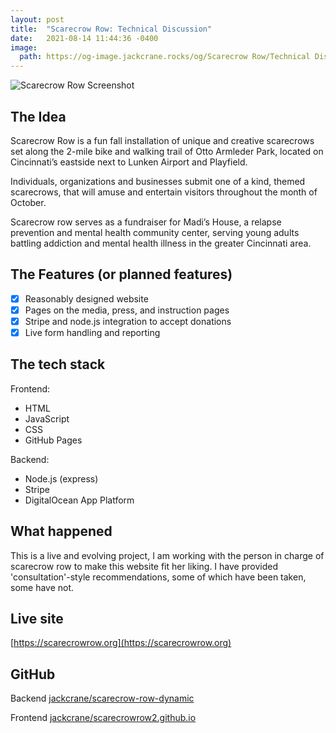 ```yaml
---
layout: post
title:  "Scarecrow Row: Technical Discussion"
date:   2021-08-14 11:44:36 -0400
image:
  path: https://og-image.jackcrane.rocks/og/Scarecrow Row/Technical Discussion/blog.jackcrane.rocks/https/menlo/cheerfulorange/{{h}}ffffff/data.png
---
```


![Scarecrow Row Screenshot](https://gh.jackcrane.rocks/sr.png)

## The Idea

Scarecrow Row is a fun fall installation of unique and creative scarecrows set along the 2-mile bike and walking trail of Otto Armleder Park, located on Cincinnati’s eastside next to Lunken Airport and Playfield.

Individuals, organizations and businesses submit one of a kind, themed scarecrows, that will amuse and entertain visitors throughout the month of October.

Scarecrow row serves as a fundraiser for Madi’s House, a relapse prevention and mental health community center, serving young adults battling addiction and mental health illness in the greater Cincinnati area.

## The Features (or planned features)

- [x] Reasonably designed website
- [x] Pages on the media, press, and instruction pages
- [x] Stripe and node.js integration to accept donations
- [x] Live form handling and reporting

## The tech stack

Frontend:

- HTML
- JavaScript
- CSS
- GitHub Pages

Backend:

- Node.js (express)
- Stripe
- DigitalOcean App Platform

## What happened

This is a live and evolving project, I am working with the person in charge of scarecrow row to make this website fit her liking. I have provided 'consultation'-style recommendations, some of which have been taken, some have not.

## Live site

[https://scarecrowrow.org](https://scarecrowrow.org)

## GitHub

Backend [jackcrane/scarecrow-row-dynamic](https://github.com/jackcrane/scarecrow-row-dynamic)

Frontend [jackcrane/scarecrowrow2.github.io](https://github.com/jackcrane/scarecrowrow2.github.io)

<script data-name="BMC-Widget" data-cfasync="false" src="https://cdnjs.buymeacoffee.com/1.0.0/widget.prod.min.js" data-id="jackcrane" data-description="Support me on Buy me a coffee!" data-message="Feeling generous?" data-color="#FFDD00" data-position="Right" data-x_margin="18" data-y_margin="18"></script>